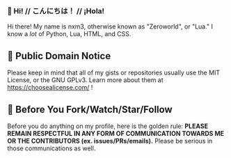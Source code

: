 ### 👋 Hi! // こんにちは！ // ¡Hola!

Hi there! My name is nxm3, otherwise known as "Zeroworld", or "Lua."
I know a *lot* of Python, Lua, HTML, and CSS.

## 📝 Public Domain Notice

Please keep in mind that all of my gists or repositories usually use the MIT License, or the GNU GPLv3. Learn more about them at https://choosealicense.com/ !

## 🛑 Before You Fork/Watch/Star/Follow

Before you do anything on my profile, here is the golden rule: **PLEASE REMAIN RESPECTFUL IN ANY FORM OF COMMUNICATION TOWARDS ME OR THE CONTRIBUTORS (ex. issues/PRs/emails).** Please be serious in those communications as well.

